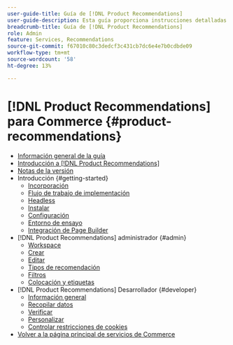 ```yaml
---
user-guide-title: Guía de [!DNL Product Recommendations]
user-guide-description: Esta guía proporciona instrucciones detalladas para usar  [!DNL Product Recommendations] de Adobe Commerce.
breadcrumb-title: Guía de [!DNL Product Recommendations]
role: Admin
feature: Services, Recommendations
source-git-commit: f67010c80c3dedcf3c431cb7dc6e4e7b0cdbde09
workflow-type: tm+mt
source-wordcount: '58'
ht-degree: 13%

---
```


# [!DNL Product Recommendations] para Commerce {#product-recommendations}

- [Información general de la guía](guide-overview.md)
- [Introducción a  [!DNL Product Recommendations]](overview.md)
- [Notas de la versión](release-notes.md)
- Introducción {#getting-started}
   - [Incorporación](onboarding.md)
   - [Flujo de trabajo de implementación](implementation-workflow.md)
   - [Headless](headless.md)
   - [Instalar](install-configure.md)
   - [Configuración](settings.md)
   - [Entorno de ensayo](staging-environment.md)
   - [Integración de Page Builder](page-builder.md)
- [!DNL Product Recommendations] administrador {#admin}
   - [Workspace](workspace.md)
   - [Crear](create.md)
   - [Editar](edit.md)
   - [Tipos de recomendación](type.md)
   - [Filtros](filters.md)
   - [Colocación y etiquetas](placement.md)
- [!DNL Product Recommendations] Desarrollador {#developer}
   - [Información general](development-overview.md)
   - [Recopilar datos](events.md)
   - [Verificar](verify.md)
   - [Personalizar](customize.md)
   - [Controlar restricciones de cookies](setting-cookie.md)
- [Volver a la página principal de servicios de Commerce](https://experienceleague.adobe.com/docs/commerce/user-guides/home.html)
